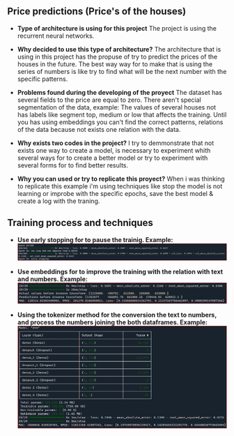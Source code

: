 ## Price predictions (Price's of the houses)

* **Type of architecture is using for this project**
    The project is using the recurrent neural networks.

* **Why decided to use this type of architecture?**
    The architecture that is using in this project has the 
    propuse of try to predict the prices of the houses in the future.
    The best way way for to make that is using the series of numbers 
    is like try to find what will be the next number with the 
    specific patterns. 
    
* **Problems found during the developing of the proyect**
    The dataset has several fields to the price are equal to zero.
    There aren't special segmentation of the data, example:
    The values of several houses not has labels like segment top,
    medium or low that affects the training. 
    Until you has using embeddings you can't find the correct patterns,
    relations of the data because not exists one relation with the data.
    
* **Why exists two codes in the project?**
    I try to demmonstrate that not exists one way to create a model,
    is necessary to experiment whith several ways for to create a better model 
    or try to experiment with several forms for to find better results.

* **Why you can used or try to replicate this proyect?**
    When i was thinking to replicate this example i'm using techniques like
    stop the model is not learning or improbe with the specific epochs, 
    save the best model & create a log with the traning.


## Training process and techniques
    
* **Use early stopping for to pause the trainig. Example:**
<br/>![Early_stopping](imgs/Early_stopping.PNG)<br/>
   
* **Use embeddings for to improve the training with the relation with text and numbers. Example:**
<br/>![Early_stopping](imgs/Embedding_results.PNG)<br/>
    
* **Using the tokenizer method for the conversion the text to numbers, and process the numbers joining the both dataframes. Example:**
<br/>![Early_stopping](imgs/Tokenizer_and_numbers.PNG)<br/>
    
    
    
    